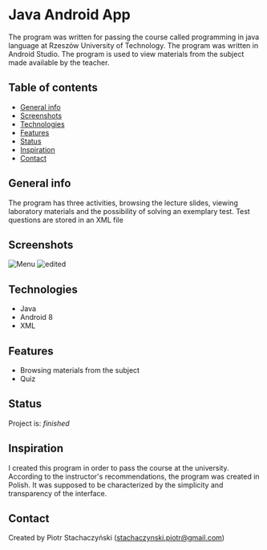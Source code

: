 

# Java Android App
The program was written for passing the course called programming in java language at Rzeszów University of Technology. The program was written in Android Studio. The program is used to view materials from the subject made available by the teacher.

## Table of contents
* [General info](#general-info)
* [Screenshots](#screenshots)
* [Technologies](#technologies)
* [Features](#features)
* [Status](#status)
* [Inspiration](#inspiration)
* [Contact](#contact)

## General info 
The program has three activities, browsing the lecture slides, viewing laboratory materials and the possibility of solving an exemplary test. Test questions are stored in an XML file

## Screenshots
![Menu](http://oi63.tinypic.com/deurlc.jpg)
![edited](http://oi64.tinypic.com/2wp3xna.jpg)

## Technologies
* Java
* Android 8 
* XML

## Features
* Browsing materials from the subject
* Quiz

## Status
Project is: _finished_ 

## Inspiration
I created this program in order to pass the course at the university. According to the instructor's recommendations, the program was created in Polish. It was supposed to be characterized by the simplicity and transparency of the interface.

## Contact
Created by Piotr Stachaczyński (stachaczynski.piotr@gmail.com) 
